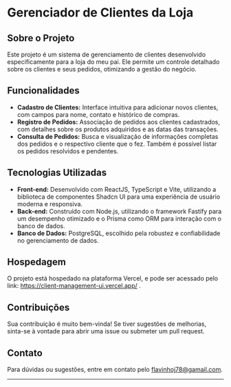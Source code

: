 # Gerenciador de Clientes da Loja

## Sobre o Projeto
Este projeto é um sistema de gerenciamento de clientes desenvolvido especificamente para a loja do meu pai. Ele permite um controle detalhado sobre os clientes e seus pedidos, otimizando a gestão do negócio.

## Funcionalidades
- **Cadastro de Clientes:** Interface intuitiva para adicionar novos clientes, com campos para nome, contato e histórico de compras.
- **Registro de Pedidos:** Associação de pedidos aos clientes cadastrados, com detalhes sobre os produtos adquiridos e as datas das transações.
- **Consulta de Pedidos:** Busca e visualização de informações completas dos pedidos e o respectivo cliente que o fez. Também é possível listar os pedidos resolvidos e pendentes.

## Tecnologias Utilizadas
- **Front-end:** Desenvolvido com ReactJS, TypeScript e Vite, utilizando a biblioteca de componentes Shadcn UI para uma experiência de usuário moderna e responsiva.
- **Back-end:** Construído com Node.js, utilizando o framework Fastify para um desempenho otimizado e o Prisma como ORM para interação com o banco de dados.
- **Banco de Dados:** PostgreSQL, escolhido pela robustez e confiabilidade no gerenciamento de dados.

## Hospedagem
O projeto está hospedado na plataforma Vercel, e pode ser acessado pelo link: https://client-management-ui.vercel.app/ .

## Contribuições
Sua contribuição é muito bem-vinda! Se tiver sugestões de melhorias, sinta-se à vontade para abrir uma issue ou submeter um pull request.

## Contato
Para dúvidas ou sugestões, entre em contato pelo flavinhoj78@gamail.com.

---
